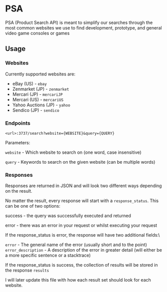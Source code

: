 # PSA

PSA (Product Search API) is meant to simplify our searches through the most common websites we use to find development, prototype, and general video game consoles or games

## Usage

### Websites

Currently supported websites are:
- eBay (US) - `ebay`
- Zenmarket (JP) - `zenmarket`
- Mercari (JP) - `mercariJP`
- Mercari (US) - `mercariUS`
- Yahoo Auctions (JP) - `yahoo`
- Sendico (JP) - `sendico`

### Endpoints

```
<url>:3737/search?website={WEBSITE}&query={QUERY}
```

Parameters:

`website` - Which website to search on (one word, case insensitive)

`query` - Keywords to search on the given website (can be multiple words)


### Responses

Responses are returned in JSON and will look two different ways depending on the result.

No matter the result, every response will start with a `response_status`. This can be one of two options:

success - the query was successfully executed and returned

error - there was an error in your request or whilst executing your request

If the response_status is error, the response will have two additional fields:\

`error` - The general name of the error (usually short and to the point)
`error_description` - A description of the error in greater detail (will either be a more specific sentence or a stacktrace)

If the response_status is success, the collection of results will be stored in the response `results`

I will later update this file with how each result set should look for each website.
